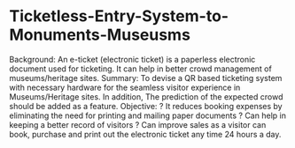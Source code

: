 # Ticketless-Entry-System-to-Monuments-Museusms
Background: An e-ticket (electronic ticket) is a paperless electronic document used for ticketing. It can help in better crowd management of museums/heritage sites. Summary: To devise a QR based ticketing system with necessary hardware for the seamless visitor experience in Museums/Heritage sites. In addition, The prediction of the expected crowd should be added as a feature. Objective: ? It reduces booking expenses by eliminating the need for printing and mailing paper documents ? Can help in keeping a better record of visitors ? Can improve sales as a visitor can book, purchase and print out the electronic ticket any time 24 hours a day.

